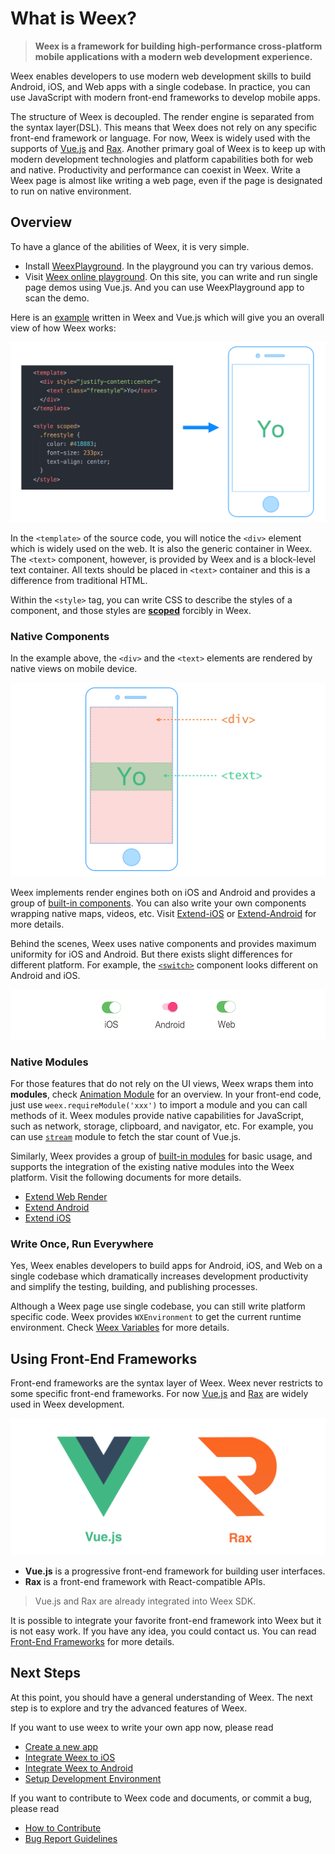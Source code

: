 # What is Weex?

<!-- toc -->

> **Weex is a framework for building high-performance cross-platform mobile applications with a modern web development experience.**

Weex enables developers to use modern web development skills to build Android, iOS, and Web apps with a single codebase. In practice, you can use JavaScript with modern front-end frameworks to develop mobile apps.

The structure of Weex is decoupled. The render engine is separated from the syntax layer(DSL). This means that Weex does not rely on any specific front-end framework or language. For now, Weex is widely used with the supports of [Vue.js](https://vuejs.org/) and [Rax](https://alibaba.github.io/rax/). Another primary goal of Weex is to keep up with modern development technologies and platform capabilities both for web and native. Productivity and performance can coexist in Weex. Write a Weex page is almost like writing a web page, even if the page is designated to run on native environment.

## Overview

To have a glance of the abilities of Weex, it is very simple.

* Install [WeexPlayground](http://weex.apache.org/tools/playground.html). In the playground you can try various demos.
* Visit [Weex online playground](http://dotwe.org/vue). On this site, you can write and run single page demos using Vue.js. And you can use WeexPlayground app to scan the demo.

Here is an [example](http://dotwe.org/vue/8da01827631b21150a12dd54d7114380) written in Weex and Vue.js which will give you an overall view of how Weex works:

![Weex Example](./images/weex-example-yo.png)

In the `<template>` of the source code, you will notice the `<div>` element which is widely used on the web. It is also the generic container in Weex. The `<text>` component, however, is provided by Weex and is a block-level text container. All texts should be placed in `<text>` container and this is a difference from traditional HTML.

Within the `<style>` tag, you can write CSS to describe the styles of a component, and those styles are [**scoped**](https://vue-loader.vuejs.org/en/features/scoped-css.html) forcibly in Weex.

### Native Components

In the example above, the `<div>` and the `<text>` elements are rendered by native views on mobile device.

![Native Components](./images/native-component.png)

Weex implements render engines both on iOS and Android and provides a group of [built-in components](../docs/components/div.html). You can also write your own components wrapping native maps, videos, etc. Visit [Extend-iOS](./extend/extend-ios.html) or [Extend-Android](./extend/extend-android.html) for more details.

Behind the scenes, Weex uses native components and provides maximum uniformity for iOS and Android. But there exists slight differences for different platform. For example, the [`<switch>`](http://dotwe.org/vue/d96943452b6708422197c47920903823) component looks different on Android and iOS.

![Different switch](./images/different-switch.png)

### Native Modules

For those features that do not rely on the UI views, Weex wraps them into **modules**, check [Animation Module](../docs/modules/animation.html) for an overview. In your front-end code, just use `weex.requireModule('xxx')` to import a module and you can call methods of it. Weex modules provide native capabilities for JavaScript, such as network, storage, clipboard, and navigator, etc. For example, you can use [`stream`](http://dotwe.org/vue/2ae062b6a04124a35bbe2da3b1e5c07b) module to fetch the star count of Vue.js.

Similarly, Weex provides a group of [built-in modules](../docs/modules/animation.html) for basic usage, and supports the integration of the existing native modules into the Weex platform. Visit the following documents for more details.

* [Extend Web Render](./extend/extend-web.html)
* [Extend Android](./extend/extend-android.html)
* [Extend iOS](./extend/extend-ios.html)

### Write Once, Run Everywhere

Yes, Weex enables developers to build apps for Android, iOS, and Web on a single codebase which dramatically increases development productivity and simplify the testing, building, and publishing processes.

Although a Weex page use single codebase, you can still write platform specific code. Weex provides `WXEnvironment` to get the current runtime environment. Check [Weex Variables](../docs/api/weex-variable.html) for more details.

## Using Front-End Frameworks

Front-end frameworks are the syntax layer of Weex. Weex never restricts to some specific front-end frameworks. For now [Vue.js](https://vuejs.org/) and [Rax](https://alibaba.github.io/rax/) are widely used in Weex development.

![Vue and Rax](./images/vue-rax.png)

- **Vue.js** is a progressive front-end framework for building user interfaces.
- **Rax** is a front-end framework with React-compatible APIs.

> Vue.js and Rax are already integrated into Weex SDK.

It is possible to integrate your favorite front-end framework into Weex but it is not easy work. If you have any idea, you could contact us. You can read [Front-End Frameworks](./front-end-frameworks.html) for more details.

## Next Steps

At this point, you should have a general understanding of Weex. The next step is to explore and try the advanced features of Weex.

If you want to use weex to write your own app now, please read

- [Create a new app](./develop/create-a-new-app.html)
- [Integrate Weex to iOS](./develop/integrate-to-iOS-app.html)
- [Integrate Weex to Android](./develop/integrate-to-android-app.html)
- [Setup Development Environment](./develop/setup-develop-environment.html)

If you want to contribute to Weex code and documents, or commit a bug, please read

- [How to Contribute](./contribute/how-to-contribute.html)
- [Bug Report Guidelines](./contribute/bug-report-guidelines.html)
